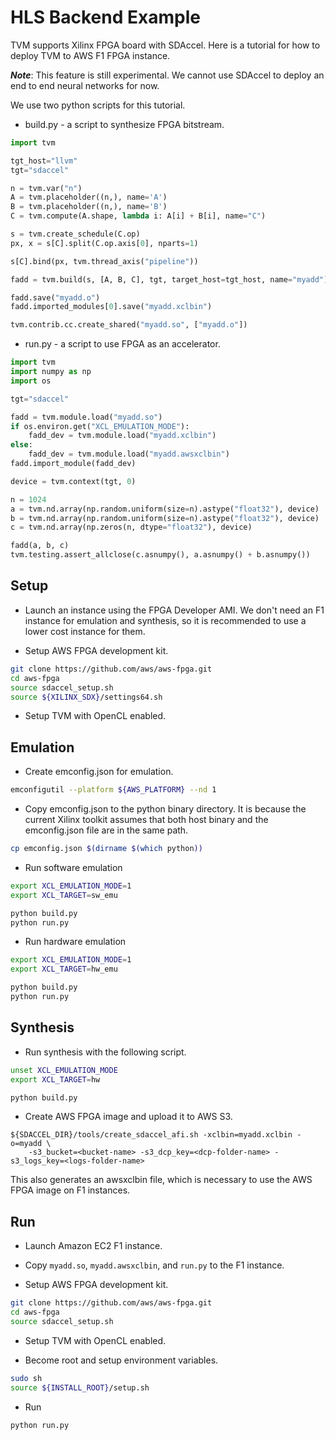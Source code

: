 <!--- Licensed to the Apache Software Foundation (ASF) under one -->
<!--- or more contributor license agreements.  See the NOTICE file -->
<!--- distributed with this work for additional information -->
<!--- regarding copyright ownership.  The ASF licenses this file -->
<!--- to you under the Apache License, Version 2.0 (the -->
<!--- "License"); you may not use this file except in compliance -->
<!--- with the License.  You may obtain a copy of the License at -->

<!---   http://www.apache.org/licenses/LICENSE-2.0 -->

<!--- Unless required by applicable law or agreed to in writing, -->
<!--- software distributed under the License is distributed on an -->
<!--- "AS IS" BASIS, WITHOUT WARRANTIES OR CONDITIONS OF ANY -->
<!--- KIND, either express or implied.  See the License for the -->
<!--- specific language governing permissions and limitations -->
<!--- under the License. -->

HLS Backend Example
===================

TVM supports Xilinx FPGA board with SDAccel.  Here is a tutorial for how to deploy TVM to AWS F1 FPGA instance.

***Note***: This feature is still experimental.  We cannot use SDAccel to deploy an end to end neural networks for now.

We use two python scripts for this tutorial.

- build.py - a script to synthesize FPGA bitstream.
```python
import tvm

tgt_host="llvm"
tgt="sdaccel"

n = tvm.var("n")
A = tvm.placeholder((n,), name='A')
B = tvm.placeholder((n,), name='B')
C = tvm.compute(A.shape, lambda i: A[i] + B[i], name="C")

s = tvm.create_schedule(C.op)
px, x = s[C].split(C.op.axis[0], nparts=1)

s[C].bind(px, tvm.thread_axis("pipeline"))

fadd = tvm.build(s, [A, B, C], tgt, target_host=tgt_host, name="myadd")

fadd.save("myadd.o")
fadd.imported_modules[0].save("myadd.xclbin")

tvm.contrib.cc.create_shared("myadd.so", ["myadd.o"])
```

- run.py - a script to use FPGA as an accelerator.
```python
import tvm
import numpy as np
import os

tgt="sdaccel"

fadd = tvm.module.load("myadd.so")
if os.environ.get("XCL_EMULATION_MODE"):
    fadd_dev = tvm.module.load("myadd.xclbin")
else:
    fadd_dev = tvm.module.load("myadd.awsxclbin")
fadd.import_module(fadd_dev)

device = tvm.context(tgt, 0)

n = 1024
a = tvm.nd.array(np.random.uniform(size=n).astype("float32"), device)
b = tvm.nd.array(np.random.uniform(size=n).astype("float32"), device)
c = tvm.nd.array(np.zeros(n, dtype="float32"), device)

fadd(a, b, c)
tvm.testing.assert_allclose(c.asnumpy(), a.asnumpy() + b.asnumpy())
```

Setup
-----

- Launch an instance using the FPGA Developer AMI.  We don't need an F1 instance for emulation and synthesis, so it is recommended to use a lower cost instance for them.

- Setup AWS FPGA development kit.
```bash
git clone https://github.com/aws/aws-fpga.git
cd aws-fpga
source sdaccel_setup.sh
source ${XILINX_SDX}/settings64.sh
```

- Setup TVM with OpenCL enabled.

Emulation
---------

- Create emconfig.json for emulation.
```bash
emconfigutil --platform ${AWS_PLATFORM} --nd 1
```

- Copy emconfig.json to the python binary directory.  It is because the current Xilinx toolkit assumes that both host binary and the emconfig.json file are in the same path.
```bash
cp emconfig.json $(dirname $(which python))
```

- Run software emulation
```bash
export XCL_EMULATION_MODE=1
export XCL_TARGET=sw_emu

python build.py
python run.py
```

- Run hardware emulation
```bash
export XCL_EMULATION_MODE=1
export XCL_TARGET=hw_emu

python build.py
python run.py
```


Synthesis
---------

- Run synthesis with the following script.

```bash
unset XCL_EMULATION_MODE
export XCL_TARGET=hw

python build.py
```

- Create AWS FPGA image and upload it to AWS S3.
```
${SDACCEL_DIR}/tools/create_sdaccel_afi.sh -xclbin=myadd.xclbin -o=myadd \
    -s3_bucket=<bucket-name> -s3_dcp_key=<dcp-folder-name> -s3_logs_key=<logs-folder-name>
```
This also generates an awsxclbin file, which is necessary to use the AWS FPGA image on F1 instances.

Run
---

- Launch Amazon EC2 F1 instance.

- Copy `myadd.so`, `myadd.awsxclbin`, and `run.py` to the F1 instance.

- Setup AWS FPGA development kit.
```bash
git clone https://github.com/aws/aws-fpga.git
cd aws-fpga
source sdaccel_setup.sh
```

- Setup TVM with OpenCL enabled.

- Become root and setup environment variables.
```bash
sudo sh
source ${INSTALL_ROOT}/setup.sh
```

- Run
```bash
python run.py
```
